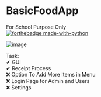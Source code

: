 # BasicFoodApp
For School Purpose Only
</br>
[![forthebadge made-with-python](http://ForTheBadge.com/images/badges/made-with-python.svg)](https://www.python.org/)


![image](https://github.com/ChristianJude23/BasicFoodApp/assets/152279955/42ca4444-b625-43f1-a0b7-4c76793bbaeb)

Task: <br>
✔ GUI <br>
✔ Receipt Process <br>
❌ Option To Add More Items in Menu <br>
❌ Login Page for Admin and Users <br>
❌ Settings
